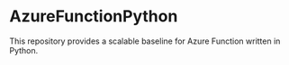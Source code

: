 # AzureFunctionPython
This repository provides a scalable baseline for Azure Function written in Python.
